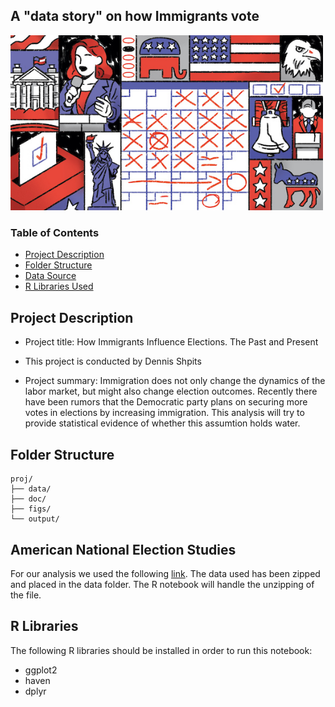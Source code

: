 ## A "data story" on how Immigrants vote

<img src="figs/title1.jpeg" width="500">

### Table of Contents
* [Project Description](#description)
* [Folder Structure](#structure)
* [Data Source](#data)
* [R Libraries Used](#library)

<a name="description"></a>
## Project Description

+ Project title: How Immigrants Influence Elections. The Past and Present
+ This project is conducted by Dennis Shpits

+ Project summary: Immigration does not only change the dynamics of the labor market, but might also change election outcomes. Recently there have been rumors that the Democratic party plans on securing more votes in elections by increasing immigration. This analysis will try to provide statistical evidence of whether this assumtion holds water.
<a name="structure"></a>
## Folder Structure
```
proj/
├── data/
├── doc/
├── figs/
└── output/
```
<a name="data"></a>
## American National Election Studies
For our analysis we used the following [link](https://electionstudies.org/data-center/). The data used has been zipped and placed in the data folder. The R notebook will handle the unzipping of the file.
<a name="library"></a>
## R Libraries
The following R libraries should be installed in order to run this notebook:
* ggplot2
* haven
* dplyr